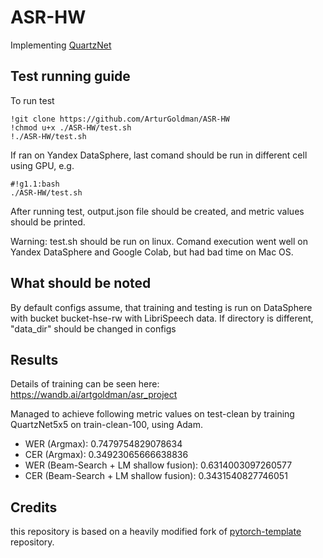 # ASR-HW

Implementing [QuartzNet](https://arxiv.org/abs/1910.10261)

## Test running guide

To run test 
```
!git clone https://github.com/ArturGoldman/ASR-HW
!chmod u+x ./ASR-HW/test.sh
!./ASR-HW/test.sh
```

If ran on Yandex DataSphere, last comand should be run in different cell using GPU, e.g.
```
#!g1.1:bash
./ASR-HW/test.sh
```

After running test, output.json file should be created, and metric values should be printed.

Warning: test.sh should be run on linux. Comand execution went well on Yandex DataSphere and Google Colab, but had bad time on Mac OS.

## What should be noted
By default configs assume, that training and testing is run on DataSphere with bucket bucket-hse-rw with LibriSpeech data. If directory is different, "data_dir" should be changed in configs

## Results
Details of training can be seen here: https://wandb.ai/artgoldman/asr_project

Managed to achieve following metric values on test-clean by training QuartzNet5x5 on train-clean-100, using Adam.

- WER (Argmax): 0.7479754829078634
- CER (Argmax): 0.34923065666638836
- WER (Beam-Search + LM shallow fusion): 0.6314003097260577
- CER (Beam-Search + LM shallow fusion): 0.3431540827746051

## Credits

this repository is based on a heavily modified fork
of [pytorch-template](https://github.com/victoresque/pytorch-template) repository.
